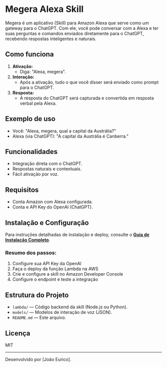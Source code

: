 # Megera Alexa Skill

Megera é um aplicativo (Skill) para Amazon Alexa que serve como um gateway para o ChatGPT. Com ele, você pode conversar com a Alexa e ter suas perguntas e comandos enviados diretamente para o ChatGPT, recebendo respostas inteligentes e naturais.

## Como funciona

1. **Ativação:**
   - Diga: "Alexa, megera".
2. **Interação:**
   - Após a ativação, tudo o que você disser será enviado como prompt para o ChatGPT.
3. **Resposta:**
   - A resposta do ChatGPT será capturada e convertida em resposta verbal pela Alexa.

## Exemplo de uso

- Você: "Alexa, megera, qual a capital da Austrália?"
- Alexa (via ChatGPT): "A capital da Austrália é Canberra."

## Funcionalidades
- Integração direta com o ChatGPT.
- Respostas naturais e contextuais.
- Fácil ativação por voz.

## Requisitos
- Conta Amazon com Alexa configurada.
- Conta e API Key do OpenAI (ChatGPT).

## Instalação e Configuração

Para instruções detalhadas de instalação e deploy, consulte o **[Guia de Instalação Completo](skill_install_guide.md)**.

### Resumo dos passos:
1. Configure sua API Key da OpenAI
2. Faça o deploy da função Lambda na AWS
3. Crie e configure a skill no Amazon Developer Console
4. Configure o endpoint e teste a integração

## Estrutura do Projeto
- `lambda/` — Código backend da skill (Node.js ou Python).
- `models/` — Modelos de interação de voz (JSON).
- `README.md` — Este arquivo.

## Licença
MIT

---

Desenvolvido por [João Eurico].
